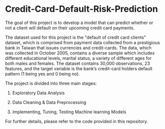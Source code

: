 # Credit-Card-Default-Risk-Prediction
The goal of this project is to develop a model that can predict whether or not a client will default on their upcoming credit card payments. 

The dataset used for this project is the "default of credit card clients" dataset, which is comprised from payment data collected from a prestigious bank in Taiwan that issues currencies and credit-cards. The data, which was collected in October 2005, contains a diverse sample which includes different educational levels, marital status, a variety of different ages for both males and females. The dataset contains 30,000 observations, 23 features, and the target variable is the bank’s credit-card holders default pattern (1 being yes and 0 being no).

The project is divided into three main stages:

 1. Exploratory Data Analysis
 
 2. Data Cleaning & Data Preprocessing
 
 3. Implementing, Tuning, Testing Machine learning Models

For further details, please refer to the code provided in this repository.
